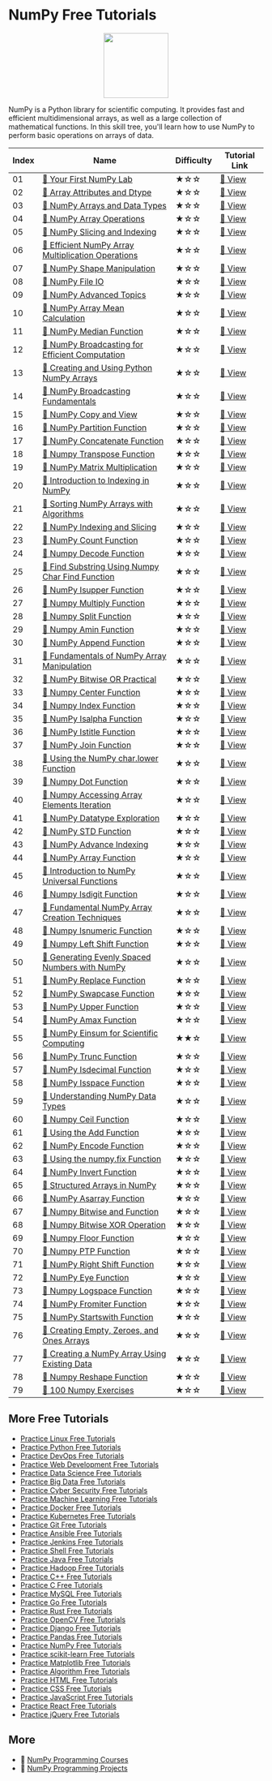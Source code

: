 # NumPy Free Tutorials

<div align="center">
<img width="128px" src="https://file.labex.io/path/gdqX0QgXsYjL.png">
</div>

NumPy is a Python library for scientific computing. It provides fast and efficient multidimensional arrays, as well as a large collection of mathematical functions. In this skill tree, you'll learn how to use NumPy to perform basic operations on arrays of data.

|   Index | Name                                                                                                                                       | Difficulty   | Tutorial Link                                                                                   |
|---------|--------------------------------------------------------------------------------------------------------------------------------------------|--------------|-------------------------------------------------------------------------------------------------|
|      01 | [📖 Your First NumPy Lab](https://labex.io/tutorials/numpy-your-first-numpy-lab-92735)                                                      | ★☆☆          | [🔗 View](https://labex.io/tutorials/numpy-your-first-numpy-lab-92735)                           |
|      02 | [📖 Array Attributes and Dtype](https://labex.io/tutorials/numpy-array-attributes-and-dtype-8027)                                           | ★☆☆          | [🔗 View](https://labex.io/tutorials/numpy-array-attributes-and-dtype-8027)                      |
|      03 | [📖 NumPy Arrays and Data Types](https://labex.io/tutorials/numpy-numpy-arrays-and-data-types-4996)                                         | ★☆☆          | [🔗 View](https://labex.io/tutorials/numpy-numpy-arrays-and-data-types-4996)                     |
|      04 | [📖 NumPy Array Operations](https://labex.io/tutorials/numpy-numpy-array-operations-1403)                                                   | ★☆☆          | [🔗 View](https://labex.io/tutorials/numpy-numpy-array-operations-1403)                          |
|      05 | [📖 NumPy Slicing and Indexing](https://labex.io/tutorials/numpy-numpy-slicing-and-indexing-352)                                            | ★☆☆          | [🔗 View](https://labex.io/tutorials/numpy-numpy-slicing-and-indexing-352)                       |
|      06 | [📖 Efficient NumPy Array Multiplication Operations](https://labex.io/tutorials/numpy-efficient-numpy-array-multiplication-operations-5007) | ★☆☆          | [🔗 View](https://labex.io/tutorials/numpy-efficient-numpy-array-multiplication-operations-5007) |
|      07 | [📖 NumPy Shape Manipulation](https://labex.io/tutorials/numpy-numpy-shape-manipulation-214)                                                | ★☆☆          | [🔗 View](https://labex.io/tutorials/numpy-numpy-shape-manipulation-214)                         |
|      08 | [📖 NumPy File IO](https://labex.io/tutorials/numpy-numpy-file-io-127)                                                                      | ★☆☆          | [🔗 View](https://labex.io/tutorials/numpy-numpy-file-io-127)                                    |
|      09 | [📖 NumPy Advanced Topics](https://labex.io/tutorials/numpy-numpy-advanced-topics-11)                                                       | ★☆☆          | [🔗 View](https://labex.io/tutorials/numpy-numpy-advanced-topics-11)                             |
|      10 | [📖 NumPy Array Mean Calculation](https://labex.io/tutorials/python-numpy-array-mean-calculation-86481)                                     | ★☆☆          | [🔗 View](https://labex.io/tutorials/python-numpy-array-mean-calculation-86481)                  |
|      11 | [📖 NumPy Median Function](https://labex.io/tutorials/python-numpy-median-function-86483)                                                   | ★☆☆          | [🔗 View](https://labex.io/tutorials/python-numpy-median-function-86483)                         |
|      12 | [📖 NumPy Broadcasting for Efficient Computation](https://labex.io/tutorials/numpy-numpy-broadcasting-for-efficient-computation-85702)      | ★☆☆          | [🔗 View](https://labex.io/tutorials/numpy-numpy-broadcasting-for-efficient-computation-85702)   |
|      13 | [📖 Creating and Using Python NumPy Arrays](https://labex.io/tutorials/python-creating-and-using-python-numpy-arrays-86402)                 | ★☆☆          | [🔗 View](https://labex.io/tutorials/python-creating-and-using-python-numpy-arrays-86402)        |
|      14 | [📖 NumPy Broadcasting Fundamentals](https://labex.io/tutorials/numpy-numpy-broadcasting-fundamentals-86412)                                | ★☆☆          | [🔗 View](https://labex.io/tutorials/numpy-numpy-broadcasting-fundamentals-86412)                |
|      15 | [📖 NumPy Copy and View](https://labex.io/tutorials/numpy-numpy-copy-and-view-86421)                                                        | ★☆☆          | [🔗 View](https://labex.io/tutorials/numpy-numpy-copy-and-view-86421)                            |
|      16 | [📖 NumPy Partition Function](https://labex.io/tutorials/python-numpy-partition-function-86489)                                             | ★☆☆          | [🔗 View](https://labex.io/tutorials/python-numpy-partition-function-86489)                      |
|      17 | [📖 NumPy Concatenate Function](https://labex.io/tutorials/python-numpy-concatenate-function-86420)                                         | ★☆☆          | [🔗 View](https://labex.io/tutorials/python-numpy-concatenate-function-86420)                    |
|      18 | [📖 Numpy Transpose Function](https://labex.io/tutorials/python-numpy-transpose-function-86512)                                             | ★☆☆          | [🔗 View](https://labex.io/tutorials/python-numpy-transpose-function-86512)                      |
|      19 | [📖 NumPy Matrix Multiplication](https://labex.io/tutorials/python-numpy-matrix-multiplication-86479)                                       | ★☆☆          | [🔗 View](https://labex.io/tutorials/python-numpy-matrix-multiplication-86479)                   |
|      20 | [📖 Introduction to Indexing in NumPy](https://labex.io/tutorials/numpy-introduction-to-indexing-in-numpy-85699)                            | ★☆☆          | [🔗 View](https://labex.io/tutorials/numpy-introduction-to-indexing-in-numpy-85699)              |
|      21 | [📖 Sorting NumPy Arrays with Algorithms](https://labex.io/tutorials/numpy-sorting-numpy-arrays-with-algorithms-86500)                      | ★☆☆          | [🔗 View](https://labex.io/tutorials/numpy-sorting-numpy-arrays-with-algorithms-86500)           |
|      22 | [📖 NumPy Indexing and Slicing](https://labex.io/tutorials/numpy-numpy-indexing-and-slicing-86452)                                          | ★☆☆          | [🔗 View](https://labex.io/tutorials/numpy-numpy-indexing-and-slicing-86452)                     |
|      23 | [📖 NumPy Count Function](https://labex.io/tutorials/python-numpy-count-function-86423)                                                     | ★☆☆          | [🔗 View](https://labex.io/tutorials/python-numpy-count-function-86423)                          |
|      24 | [📖 Numpy Decode Function](https://labex.io/tutorials/python-numpy-decode-function-86427)                                                   | ★☆☆          | [🔗 View](https://labex.io/tutorials/python-numpy-decode-function-86427)                         |
|      25 | [📖 Find Substring Using Numpy Char Find Function](https://labex.io/tutorials/python-find-substring-using-numpy-char-find-function-86437)   | ★☆☆          | [🔗 View](https://labex.io/tutorials/python-find-substring-using-numpy-char-find-function-86437) |
|      26 | [📖 NumPy Isupper Function](https://labex.io/tutorials/python-numpy-isupper-function-86467)                                                 | ★☆☆          | [🔗 View](https://labex.io/tutorials/python-numpy-isupper-function-86467)                        |
|      27 | [📖 Numpy Multiply Function](https://labex.io/tutorials/python-numpy-multiply-function-86485)                                               | ★☆☆          | [🔗 View](https://labex.io/tutorials/python-numpy-multiply-function-86485)                       |
|      28 | [📖 Numpy Split Function](https://labex.io/tutorials/python-numpy-split-function-86502)                                                     | ★☆☆          | [🔗 View](https://labex.io/tutorials/python-numpy-split-function-86502)                          |
|      29 | [📖 Numpy Amin Function](https://labex.io/tutorials/python-numpy-amin-function-86389)                                                       | ★☆☆          | [🔗 View](https://labex.io/tutorials/python-numpy-amin-function-86389)                           |
|      30 | [📖 NumPy Append Function](https://labex.io/tutorials/python-numpy-append-function-86391)                                                   | ★☆☆          | [🔗 View](https://labex.io/tutorials/python-numpy-append-function-86391)                         |
|      31 | [📖 Fundamentals of NumPy Array Manipulation](https://labex.io/tutorials/numpy-fundamentals-of-numpy-array-manipulation-85703)              | ★☆☆          | [🔗 View](https://labex.io/tutorials/numpy-fundamentals-of-numpy-array-manipulation-85703)       |
|      32 | [📖 NumPy Bitwise OR Practical](https://labex.io/tutorials/python-numpy-bitwise-or-practical-86408)                                         | ★☆☆          | [🔗 View](https://labex.io/tutorials/python-numpy-bitwise-or-practical-86408)                    |
|      33 | [📖 Numpy Center Function](https://labex.io/tutorials/python-numpy-center-function-86416)                                                   | ★☆☆          | [🔗 View](https://labex.io/tutorials/python-numpy-center-function-86416)                         |
|      34 | [📖 Numpy Index Function](https://labex.io/tutorials/python-numpy-index-function-86450)                                                     | ★☆☆          | [🔗 View](https://labex.io/tutorials/python-numpy-index-function-86450)                          |
|      35 | [📖 NumPy Isalpha Function](https://labex.io/tutorials/numpy-numpy-isalpha-function-86456)                                                  | ★☆☆          | [🔗 View](https://labex.io/tutorials/numpy-numpy-isalpha-function-86456)                         |
|      36 | [📖 NumPy Istitle Function](https://labex.io/tutorials/python-numpy-istitle-function-86466)                                                 | ★☆☆          | [🔗 View](https://labex.io/tutorials/python-numpy-istitle-function-86466)                        |
|      37 | [📖 NumPy Join Function](https://labex.io/tutorials/python-numpy-join-function-86470)                                                       | ★☆☆          | [🔗 View](https://labex.io/tutorials/python-numpy-join-function-86470)                           |
|      38 | [📖 Using the NumPy char.lower Function](https://labex.io/tutorials/python-using-the-numpy-char-lower-function-86477)                       | ★☆☆          | [🔗 View](https://labex.io/tutorials/python-using-the-numpy-char-lower-function-86477)           |
|      39 | [📖 Numpy Dot Function](https://labex.io/tutorials/python-numpy-dot-function-86429)                                                         | ★☆☆          | [🔗 View](https://labex.io/tutorials/python-numpy-dot-function-86429)                            |
|      40 | [📖 Numpy Accessing Array Elements Iteration](https://labex.io/tutorials/python-numpy-accessing-array-elements-iteration-86381)             | ★☆☆          | [🔗 View](https://labex.io/tutorials/python-numpy-accessing-array-elements-iteration-86381)      |
|      41 | [📖 NumPy Datatype Exploration](https://labex.io/tutorials/numpy-numpy-datatype-exploration-86425)                                          | ★☆☆          | [🔗 View](https://labex.io/tutorials/numpy-numpy-datatype-exploration-86425)                     |
|      42 | [📖 NumPy STD Function](https://labex.io/tutorials/python-numpy-std-function-86508)                                                         | ★☆☆          | [🔗 View](https://labex.io/tutorials/python-numpy-std-function-86508)                            |
|      43 | [📖 NumPy Advance Indexing](https://labex.io/tutorials/numpy-numpy-advance-indexing-86385)                                                  | ★☆☆          | [🔗 View](https://labex.io/tutorials/numpy-numpy-advance-indexing-86385)                         |
|      44 | [📖 NumPy Array Function](https://labex.io/tutorials/numpy-numpy-array-function-86400)                                                      | ★☆☆          | [🔗 View](https://labex.io/tutorials/numpy-numpy-array-function-86400)                           |
|      45 | [📖 Introduction to NumPy Universal Functions](https://labex.io/tutorials/python-introduction-to-numpy-universal-functions-85705)           | ★☆☆          | [🔗 View](https://labex.io/tutorials/python-introduction-to-numpy-universal-functions-85705)     |
|      46 | [📖 Numpy Isdigit Function](https://labex.io/tutorials/python-numpy-isdigit-function-86460)                                                 | ★☆☆          | [🔗 View](https://labex.io/tutorials/python-numpy-isdigit-function-86460)                        |
|      47 | [📖 Fundamental NumPy Array Creation Techniques](https://labex.io/tutorials/python-fundamental-numpy-array-creation-techniques-85698)       | ★☆☆          | [🔗 View](https://labex.io/tutorials/python-fundamental-numpy-array-creation-techniques-85698)   |
|      48 | [📖 Numpy Isnumeric Function](https://labex.io/tutorials/python-numpy-isnumeric-function-86462)                                             | ★☆☆          | [🔗 View](https://labex.io/tutorials/python-numpy-isnumeric-function-86462)                      |
|      49 | [📖 Numpy Left Shift Function](https://labex.io/tutorials/python-numpy-left-shift-function-86471)                                           | ★☆☆          | [🔗 View](https://labex.io/tutorials/python-numpy-left-shift-function-86471)                     |
|      50 | [📖 Generating Evenly Spaced Numbers with NumPy](https://labex.io/tutorials/python-generating-evenly-spaced-numbers-with-numpy-86473)       | ★☆☆          | [🔗 View](https://labex.io/tutorials/python-generating-evenly-spaced-numbers-with-numpy-86473)   |
|      51 | [📖 NumPy Replace Function](https://labex.io/tutorials/python-numpy-replace-function-86494)                                                 | ★☆☆          | [🔗 View](https://labex.io/tutorials/python-numpy-replace-function-86494)                        |
|      52 | [📖 NumPy Swapcase Function](https://labex.io/tutorials/python-numpy-swapcase-function-86510)                                               | ★☆☆          | [🔗 View](https://labex.io/tutorials/python-numpy-swapcase-function-86510)                       |
|      53 | [📖 NumPy Upper Function](https://labex.io/tutorials/python-numpy-upper-function-86516)                                                     | ★☆☆          | [🔗 View](https://labex.io/tutorials/python-numpy-upper-function-86516)                          |
|      54 | [📖 NumPy Amax Function](https://labex.io/tutorials/python-numpy-amax-function-86387)                                                       | ★☆☆          | [🔗 View](https://labex.io/tutorials/python-numpy-amax-function-86387)                           |
|      55 | [📖 NumPy Einsum for Scientific Computing](https://labex.io/tutorials/numpy-numpy-einsum-for-scientific-computing-4991)                     | ★★☆          | [🔗 View](https://labex.io/tutorials/numpy-numpy-einsum-for-scientific-computing-4991)           |
|      56 | [📖 NumPy Trunc Function](https://labex.io/tutorials/numpy-numpy-trunc-function-86514)                                                      | ★☆☆          | [🔗 View](https://labex.io/tutorials/numpy-numpy-trunc-function-86514)                           |
|      57 | [📖 NumPy Isdecimal Function](https://labex.io/tutorials/python-numpy-isdecimal-function-86458)                                             | ★☆☆          | [🔗 View](https://labex.io/tutorials/python-numpy-isdecimal-function-86458)                      |
|      58 | [📖 NumPy Isspace Function](https://labex.io/tutorials/numpy-numpy-isspace-function-86464)                                                  | ★☆☆          | [🔗 View](https://labex.io/tutorials/numpy-numpy-isspace-function-86464)                         |
|      59 | [📖 Understanding NumPy Data Types](https://labex.io/tutorials/python-understanding-numpy-data-types-85701)                                 | ★☆☆          | [🔗 View](https://labex.io/tutorials/python-understanding-numpy-data-types-85701)                |
|      60 | [📖 Numpy Ceil Function](https://labex.io/tutorials/python-numpy-ceil-function-86414)                                                       | ★☆☆          | [🔗 View](https://labex.io/tutorials/python-numpy-ceil-function-86414)                           |
|      61 | [📖 Using the Add Function](https://labex.io/tutorials/numpy-using-the-add-function-86383)                                                  | ★☆☆          | [🔗 View](https://labex.io/tutorials/numpy-using-the-add-function-86383)                         |
|      62 | [📖 NumPy Encode Function](https://labex.io/tutorials/python-numpy-encode-function-86433)                                                   | ★☆☆          | [🔗 View](https://labex.io/tutorials/python-numpy-encode-function-86433)                         |
|      63 | [📖 Using the numpy.fix Function](https://labex.io/tutorials/python-using-the-numpy-fix-function-86439)                                     | ★☆☆          | [🔗 View](https://labex.io/tutorials/python-using-the-numpy-fix-function-86439)                  |
|      64 | [📖 NumPy Invert Function](https://labex.io/tutorials/python-numpy-invert-function-86454)                                                   | ★☆☆          | [🔗 View](https://labex.io/tutorials/python-numpy-invert-function-86454)                         |
|      65 | [📖 Structured Arrays in NumPy](https://labex.io/tutorials/python-structured-arrays-in-numpy-85704)                                         | ★☆☆          | [🔗 View](https://labex.io/tutorials/python-structured-arrays-in-numpy-85704)                    |
|      66 | [📖 NumPy Asarray Function](https://labex.io/tutorials/python-numpy-asarray-function-86404)                                                 | ★☆☆          | [🔗 View](https://labex.io/tutorials/python-numpy-asarray-function-86404)                        |
|      67 | [📖 Numpy Bitwise and Function](https://labex.io/tutorials/python-numpy-bitwise-and-function-86406)                                         | ★☆☆          | [🔗 View](https://labex.io/tutorials/python-numpy-bitwise-and-function-86406)                    |
|      68 | [📖 Numpy Bitwise XOR Operation](https://labex.io/tutorials/python-numpy-bitwise-xor-operation-86410)                                       | ★☆☆          | [🔗 View](https://labex.io/tutorials/python-numpy-bitwise-xor-operation-86410)                   |
|      69 | [📖 Numpy Floor Function](https://labex.io/tutorials/python-numpy-floor-function-86441)                                                     | ★☆☆          | [🔗 View](https://labex.io/tutorials/python-numpy-floor-function-86441)                          |
|      70 | [📖 Numpy PTP Function](https://labex.io/tutorials/python-numpy-ptp-function-86491)                                                         | ★☆☆          | [🔗 View](https://labex.io/tutorials/python-numpy-ptp-function-86491)                            |
|      71 | [📖 NumPy Right Shift Function](https://labex.io/tutorials/python-numpy-right-shift-function-86498)                                         | ★☆☆          | [🔗 View](https://labex.io/tutorials/python-numpy-right-shift-function-86498)                    |
|      72 | [📖 NumPy Eye Function](https://labex.io/tutorials/numpy-numpy-eye-function-86435)                                                          | ★☆☆          | [🔗 View](https://labex.io/tutorials/numpy-numpy-eye-function-86435)                             |
|      73 | [📖 Numpy Logspace Function](https://labex.io/tutorials/python-numpy-logspace-function-86475)                                               | ★☆☆          | [🔗 View](https://labex.io/tutorials/python-numpy-logspace-function-86475)                       |
|      74 | [📖 NumPy Fromiter Function](https://labex.io/tutorials/python-numpy-fromiter-function-86445)                                               | ★☆☆          | [🔗 View](https://labex.io/tutorials/python-numpy-fromiter-function-86445)                       |
|      75 | [📖 NumPy Startswith Function](https://labex.io/tutorials/numpy-numpy-startswith-function-86506)                                            | ★☆☆          | [🔗 View](https://labex.io/tutorials/numpy-numpy-startswith-function-86506)                      |
|      76 | [📖 Creating Empty, Zeroes, and Ones Arrays](https://labex.io/tutorials/python-creating-empty-zeroes-and-ones-arrays-86395)                 | ★☆☆          | [🔗 View](https://labex.io/tutorials/python-creating-empty-zeroes-and-ones-arrays-86395)         |
|      77 | [📖 Creating a NumPy Array Using Existing Data](https://labex.io/tutorials/python-creating-a-numpy-array-using-existing-data-86398)         | ★☆☆          | [🔗 View](https://labex.io/tutorials/python-creating-a-numpy-array-using-existing-data-86398)    |
|      78 | [📖 Numpy Reshape Function](https://labex.io/tutorials/numpy-numpy-reshape-function-86496)                                                  | ★☆☆          | [🔗 View](https://labex.io/tutorials/numpy-numpy-reshape-function-86496)                         |
|      79 | [📖 100 Numpy Exercises](https://labex.io/tutorials/100-numpy-exercises-20746)                                                              | ★☆☆          | [🔗 View](https://labex.io/tutorials/100-numpy-exercises-20746)                                  |

## More Free Tutorials

- [Practice Linux Free Tutorials](https://github.com/labex-labs/linux-free-tutorials)
- [Practice Python Free Tutorials](https://github.com/labex-labs/python-free-tutorials)
- [Practice DevOps Free Tutorials](https://github.com/labex-labs/devops-free-tutorials)
- [Practice Web Development Free Tutorials](https://github.com/labex-labs/web-development-free-tutorials)
- [Practice Data Science Free Tutorials](https://github.com/labex-labs/data-science-free-tutorials)
- [Practice Big Data Free Tutorials](https://github.com/labex-labs/bigdata-free-tutorials)
- [Practice Cyber Security Free Tutorials](https://github.com/labex-labs/cysec-free-tutorials)
- [Practice Machine Learning Free Tutorials](https://github.com/labex-labs/ml-free-tutorials)
- [Practice Docker Free Tutorials](https://github.com/labex-labs/docker-free-tutorials)
- [Practice Kubernetes Free Tutorials](https://github.com/labex-labs/kubernetes-free-tutorials)
- [Practice Git Free Tutorials](https://github.com/labex-labs/git-free-tutorials)
- [Practice Ansible Free Tutorials](https://github.com/labex-labs/ansible-free-tutorials)
- [Practice Jenkins Free Tutorials](https://github.com/labex-labs/jenkins-free-tutorials)
- [Practice Shell Free Tutorials](https://github.com/labex-labs/shell-free-tutorials)
- [Practice Java Free Tutorials](https://github.com/labex-labs/java-free-tutorials)
- [Practice Hadoop Free Tutorials](https://github.com/labex-labs/hadoop-free-tutorials)
- [Practice C++ Free Tutorials](https://github.com/labex-labs/cpp-free-tutorials)
- [Practice C Free Tutorials](https://github.com/labex-labs/c-free-tutorials)
- [Practice MySQL Free Tutorials](https://github.com/labex-labs/mysql-free-tutorials)
- [Practice Go Free Tutorials](https://github.com/labex-labs/go-free-tutorials)
- [Practice Rust Free Tutorials](https://github.com/labex-labs/rust-free-tutorials)
- [Practice OpenCV Free Tutorials](https://github.com/labex-labs/opencv-free-tutorials)
- [Practice Django Free Tutorials](https://github.com/labex-labs/django-free-tutorials)
- [Practice Pandas Free Tutorials](https://github.com/labex-labs/pandas-free-tutorials)
- [Practice NumPy Free Tutorials](https://github.com/labex-labs/numpy-free-tutorials)
- [Practice scikit-learn Free Tutorials](https://github.com/labex-labs/sklearn-free-tutorials)
- [Practice Matplotlib Free Tutorials](https://github.com/labex-labs/matplotlib-free-tutorials)
- [Practice Algorithm Free Tutorials](https://github.com/labex-labs/algorithm-free-tutorials)
- [Practice HTML Free Tutorials](https://github.com/labex-labs/html-free-tutorials)
- [Practice CSS Free Tutorials](https://github.com/labex-labs/css-free-tutorials)
- [Practice JavaScript Free Tutorials](https://github.com/labex-labs/javascript-free-tutorials)
- [Practice React Free Tutorials](https://github.com/labex-labs/react-free-tutorials)
- [Practice jQuery Free Tutorials](https://github.com/labex-labs/jquery-free-tutorials)


## More

- 🔗 [NumPy Programming Courses](https://github.com/labex-labs/awesome-programming-courses)
- 🔗 [NumPy Programming Projects](https://github.com/labex-labs/awesome-programming-projects)

